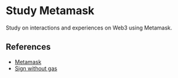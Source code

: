 # Study Metamask

Study on interactions and experiences on Web3 using Metamask.


## References

- [Metamask](https://docs.metamask.io/guide/getting-started.html)
- [Sign without gas](https://github.com/MetaMask/test-dapp)
